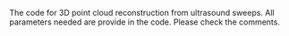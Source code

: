 The code for 3D point cloud reconstruction from ultrasound sweeps. All parameters needed are provide in the code. Please check the comments.